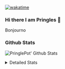[![wakatime](https://wakatime.com/badge/user/abd317df-612e-44b4-8787-15db7b574b2f.svg)](https://wakatime.com/@abd317df-612e-44b4-8787-15db7b574b2f)
### Hi there I am Pringles 👋

Bonjourno

### Github Stats
![PringlePot' Github Stats](https://github-readme-stats.vercel.app/api?username=PringlePot&show_icons=true&theme=dark&count_private=true)

<details>
  <summary>Detailed Stats</summary>
    
<!--START_SECTION:waka-->
![Code Time](http://img.shields.io/badge/Code%20Time-432%20hrs%2033%20mins-blue)

![Profile Views](http://img.shields.io/badge/Profile%20Views-7-blue)

![Lines of code](https://img.shields.io/badge/From%20Hello%20World%20I%27ve%20Written-110%20Thousand%20lines%20of%20code-blue)

**🐱 My GitHub Data** 

> 🏆 186 Contributions in the Year 2022
 > 
> 📦 90.7 kB Used in GitHub's Storage 
 > 
> 💼 Opted to Hire
 > 
> 📜 10 Public Repositories 
 > 
> 🔑 11 Private Repositories  
 > 
**I'm an Early 🐤** 

```text
🌞 Morning    149 commits    ████░░░░░░░░░░░░░░░░░░░░░   18.24% 
🌆 Daytime    322 commits    █████████░░░░░░░░░░░░░░░░   39.41% 
🌃 Evening    346 commits    ██████████░░░░░░░░░░░░░░░   42.35% 
🌙 Night      0 commits      ░░░░░░░░░░░░░░░░░░░░░░░░░   0.0%

```
📅 **I'm Most Productive on Sunday** 

```text
Monday       167 commits    █████░░░░░░░░░░░░░░░░░░░░   20.44% 
Tuesday      72 commits     ██░░░░░░░░░░░░░░░░░░░░░░░   8.81% 
Wednesday    98 commits     ███░░░░░░░░░░░░░░░░░░░░░░   12.0% 
Thursday     103 commits    ███░░░░░░░░░░░░░░░░░░░░░░   12.61% 
Friday       60 commits     █░░░░░░░░░░░░░░░░░░░░░░░░   7.34% 
Saturday     141 commits    ████░░░░░░░░░░░░░░░░░░░░░   17.26% 
Sunday       176 commits    █████░░░░░░░░░░░░░░░░░░░░   21.54%

```


📊 **This Week I Spent My Time On** 

```text
⌚︎ Time Zone: Europe/Amsterdam

💬 Programming Languages: 
Go                       6 hrs 17 mins       ████████████░░░░░░░░░░░░░   48.92% 
TypeScript               6 hrs 2 mins        ███████████░░░░░░░░░░░░░░   46.97% 
CSS                      20 mins             ░░░░░░░░░░░░░░░░░░░░░░░░░   2.62% 
Text                     5 mins              ░░░░░░░░░░░░░░░░░░░░░░░░░   0.67% 
JSON                     3 mins              ░░░░░░░░░░░░░░░░░░░░░░░░░   0.5%

🔥 Editors: 
GoLand                   6 hrs 22 mins       ████████████░░░░░░░░░░░░░   49.52% 
WebStorm                 6 hrs 19 mins       ████████████░░░░░░░░░░░░░   49.18% 
Sublime Text             10 mins             ░░░░░░░░░░░░░░░░░░░░░░░░░   1.3%

🐱‍💻 Projects: 
Frontend                 6 hrs 27 mins       ████████████░░░░░░░░░░░░░   50.2% 
Backend                  6 hrs 23 mins       ████████████░░░░░░░░░░░░░   49.66% 
Viewer                   1 min               ░░░░░░░░░░░░░░░░░░░░░░░░░   0.15%

💻 Operating System: 
Windows                  12 hrs 42 mins      ████████████████████████░   98.7% 
Mac                      10 mins             ░░░░░░░░░░░░░░░░░░░░░░░░░   1.3%

```

**I Mostly Code in Java** 

```text
Java                     7 repos             ███████████░░░░░░░░░░░░░░   43.75% 
JavaScript               2 repos             ███░░░░░░░░░░░░░░░░░░░░░░   12.5% 
TypeScript               2 repos             ███░░░░░░░░░░░░░░░░░░░░░░   12.5% 
Python                   1 repo              █░░░░░░░░░░░░░░░░░░░░░░░░   6.25% 
Kotlin                   1 repo              █░░░░░░░░░░░░░░░░░░░░░░░░   6.25%

```


**Timeline**

![Chart not found](https://raw.githubusercontent.com/PringlePot/PringlePot/main/charts/bar_graph.png) 


 Last Updated on 24/02/2022 00:51:37 UTC
<!--END_SECTION:waka-->

</details>
